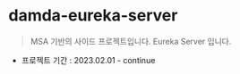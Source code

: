 # damda-eureka-server
> MSA 기반의 사이드 프로젝트입니다.
> Eureka Server 입니다.

- 프로젝트 기간 : 2023.02.01 - continue